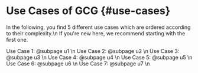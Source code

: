 # Use Cases of GCG {#use-cases}

In the following, you find 5 different use cases
which are ordered according to their complexity.\n
If you're new here, we recommend starting with the first one.

 Use Case 1: @subpage u1 \n
 Use Case 2: @subpage u2 \n
 Use Case 3: @subpage u3 \n
 Use Case 4: @subpage u4 \n
 Use Case 5: @subpage u5 \n
 Use Case 6: @subpage u6 \n
 Use Case 7: @subpage u7 \n
